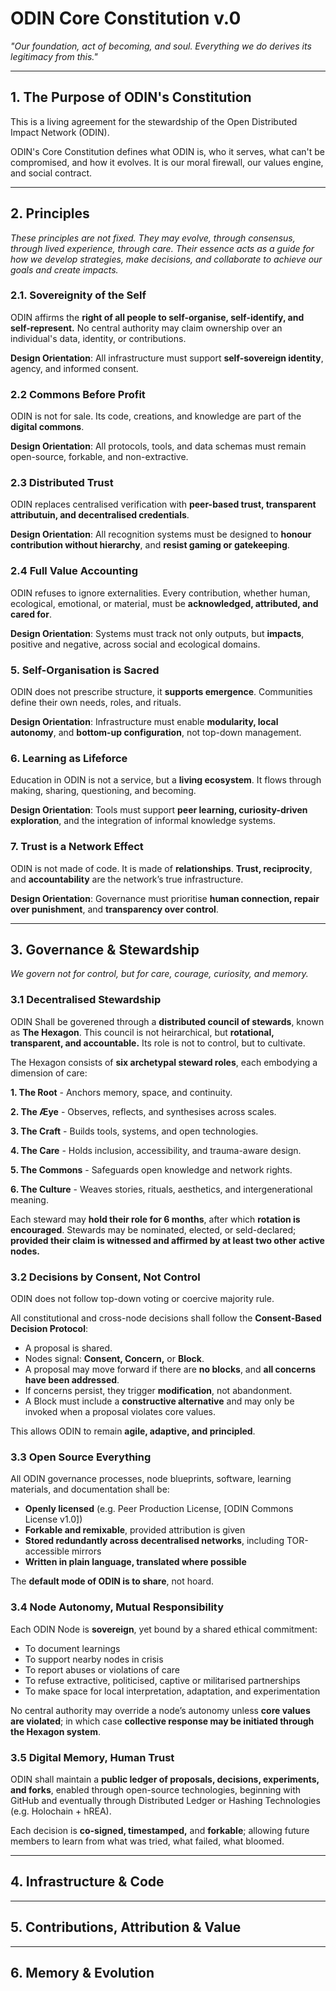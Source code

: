 # ODIN Core Constitution v.0

_"Our foundation, act of becoming, and soul. Everything we do derives its legitimacy from this."_

---

## 1. The Purpose of ODIN's Constitution

This is a living agreement for the stewardship of the Open Distributed Impact Network (ODIN).

ODIN's Core Constitution defines what ODIN is, who it serves, what can't be compromised, and how it evolves. It is our moral firewall, our values engine, and social contract.

---

## 2. Principles

_These principles are not fixed. They may evolve, through consensus, through lived experience, through care. Their essence acts as a guide for how we develop strategies, make decisions, and collaborate to achieve our goals and create impacts._

### 2.1. Sovereignity of the Self

ODIN affirms the **right of all people to self-organise, self-identify, and self-represent.** No central authority may claim ownership over an individual's data, identity, or contributions.

**Design Orientation**: All infrastructure must support **self-sovereign identity**, agency, and informed consent.

### 2.2 Commons Before Profit

ODIN is not for sale. Its code, creations, and knowledge are part of the **digital commons**.

**Design Orientation**: All protocols, tools, and data schemas must remain open-source, forkable, and non-extractive.

### 2.3 Distributed Trust

ODIN replaces centralised verification with **peer-based trust, transparent attributuin, and decentralised credentials**.

**Design Orientation**: All recognition systems must be designed to **honour contribution without hierarchy**, and **resist gaming or gatekeeping**.

### 2.4 Full Value Accounting

ODIN refuses to ignore externalities. Every contribution, whether human, ecological, emotional, or material, must be **acknowledged, attributed, and cared for**.

**Design Orientation**: Systems must track not only outputs, but **impacts**, positive and negative, across social and ecological domains.

### 5. Self-Organisation is Sacred

ODIN does not prescribe structure, it **supports emergence**. Communities define their own needs, roles, and rituals.

**Design Orientation**: Infrastructure must enable **modularity, local autonomy**, and **bottom-up configuration**, not top-down management.

### 6. Learning as Lifeforce

Education in ODIN is not a service, but a **living ecosystem**. It flows through making, sharing, questioning, and becoming.

**Design Orientation**: Tools must support **peer learning, curiosity-driven exploration**, and the integration of informal knowledge systems.

### 7. Trust is a Network Effect

ODIN is not made of code. It is made of **relationships**. **Trust, reciprocity**, and **accountability** are the network’s true infrastructure.

**Design Orientation**: Governance must prioritise **human connection, repair over punishment**, and **transparency over control**.

---

## 3. Governance & Stewardship

_We govern not for control, but for care, courage, curiosity, and memory._

### 3.1 Decentralised Stewardship

ODIN Shall be goverened through a **distributed council of stewards**, known as **The Hexagon**. This council is not heirarchical, but **rotational, transparent, and accountable.** Its role is not to control, but to cultivate.

The Hexagon consists of **six archetypal steward roles**, each embodying a dimension of care:

**1. The Root** - Anchors memory, space, and continuity.

**2. The Æye** - Observes, reflects, and synthesises across scales.

**3. The Craft** - Builds tools, systems, and open technologies.

**4. The Care** - Holds inclusion, accessibility, and trauma-aware design.

**5. The Commons** - Safeguards open knowledge and network rights.

**6. The Culture** - Weaves stories, rituals, aesthetics, and intergenerational meaning.

Each steward may **hold their role for 6 months**, after which **rotation is encouraged**. Stewards may be nominated, elected, or seld-declared; **provided their claim is witnessed and affirmed by at least two other active nodes.**

### 3.2 Decisions by Consent, Not Control

ODIN does not follow top-down voting or coercive majority rule.

All constitutional and cross-node decisions shall follow the **Consent-Based Decision Protocol**:

- A proposal is shared.
- Nodes signal: **Consent, Concern,** or **Block**.
- A proposal may move forward if there are **no blocks**, and **all concerns have been addressed**.
- If concerns persist, they trigger **modification**, not abandonment.
- A Block must include a **constructive alternative** and may only be invoked when a proposal violates core values.

This allows ODIN to remain **agile, adaptive, and principled**.

### 3.3 Open Source Everything

All ODIN governance processes, node blueprints, software, learning materials, and documentation shall be:

- **Openly licensed** (e.g. Peer Production License, [ODIN Commons License v1.0])
- **Forkable and remixable**, provided attribution is given
- **Stored redundantly across decentralised networks**, including TOR-accessible mirrors
- **Written in plain language, translated where possible**

The **default mode of ODIN is to share**, not hoard.

### 3.4 Node Autonomy, Mutual Responsibility

Each ODIN Node is **sovereign**, yet bound by a shared ethical commitment:

- To document learnings
- To support nearby nodes in crisis
- To report abuses or violations of care
- To refuse extractive, politicised, captive or militarised partnerships
- To make space for local interpretation, adaptation, and experimentation

No central authority may override a node’s autonomy unless **core values are violated**; in which case **collective response may be initiated through the Hexagon system**.

### 3.5 Digital Memory, Human Trust

ODIN shall maintain a **public ledger of proposals, decisions, experiments, and forks**, enabled through open-source technologies, beginning with GitHub and eventually through Distributed Ledger or Hashing Technologies (e.g. Holochain + hREA).

Each decision is **co-signed, timestamped,** and **forkable**; allowing future members to learn from what was tried, what failed, what bloomed.

---

## 4. Infrastructure & Code

---

## 5. Contributions, Attribution & Value

---

## 6. Memory & Evolution
